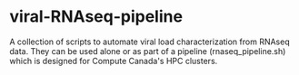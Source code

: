 # viral-RNAseq-pipeline
A collection of scripts to automate viral load characterization from RNAseq data. They can be used alone or as part of a pipeline (rnaseq_pipeline.sh) which is designed for Compute Canada's HPC clusters.
